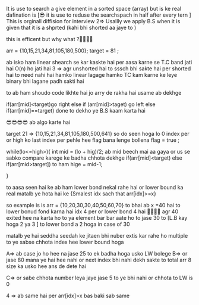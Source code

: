 It is use to search  a give element in a sorted space (array)
but is ke real  dafination is [😎 it is use to reduse the searchspach in half after every tern  ] This is orginall diffision for interview
2=>  Usallly we apply B.S when it is given that it is a shprted (kahi bhi shorted aa jaye to ) 

this is efficent but why what ?🤔🤔🤔🤔


arr = {10,15,21,34,81,105,180,500};
 target = 81 ;

 ab isko ham linear shearch se kar kaskte hai per aasa karne se T.C band jati hai O(n) ho jati hai
 3 => agr unshorted hai to sssch bhi sakte hai per shorted hai to need nahi hai hamko linear lagage hamko TC kam karne ke leye binary bhi lagane padh sakti hai 


 to ab ham shoudo code likhte hai jo arry de rakha hai usame ab dekhge 

 if(arr[mid]<target)go right
 else if (arr[mid]>taget) go left
 else if(arr[mid]==target) done 
  to dekho ye B.S kaam karta hai 


  😎😎😎😎 ab algo karte hai 

  target 21  => {10,15,21,34,81,105,180,500,641}
  so do seen hoga lo 0 index per or high ko last index per 
pehle hee flag bana lenge 
bollena flag = true ;

while(lo<=high>){
      int mid = (lo + hig)/2; ab mid beech mai aa gaya or us se sabko compare karege ke badha chhota dekhge 
      if(arr[mid]<target)
      else if(arr[mid>target])  to ham hige = mid-1;
      

}


 to  aasa seen hai ke ab ham lower bond nekal rahe hai or lower bound ka real matalb ye hota hai ke {Smalest idx sach that arr[idx]>=x}

 so example is is 
 arr = {10,20,30,30,40,50,60,70}
 to bhai ab x =40 hai to lower bonud fond karna hai idx 4 per or lower bond 4  hai 🤔🤔🤔🤔
 agr 40 exited hee na karta ho to ya element bar bar aate ho to jase 30 to [L.B kay hoga 2 ya 3 ] to lower bond a 2 hoga in case of 30

 matalb ye hai seddha  seedah ke jitaen bhi nuber extis kar rahe ho multiple to ye sabse chhota index hee lower bound hoga 

 A=> ab case jo ho hee na jase 25 to ek badha hoga usko LW bolege 
 B=> or jase 80 mana ye hai hee nahi or next index bhi nahi dekh sakte to total arr 8 size ka usko hee ans de dete hai 

 C=> or sabe chhota number leya jaye jase 5 to ye bhi nahi or chhota to LW is 0 



 4 => ab same hai per arr[idx]>x bas baki sab same 